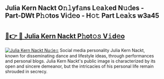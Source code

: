 ## Julia Kern Nackt O𝚗𝚕yf𝚊ns L𝚎a𝚔ed N𝚞𝚍es - Part-DWt P𝚑𝚘tos Vi𝚍𝚎o - H𝚘𝚝 Part L𝚎a𝚔s w3a45

# <h2><a href="http://kf30ud.oniu.top/?m=Julia+Kern+Nackt">🔗👉 🔴 Julia Kern Nackt P𝚑ot𝚘𝚜 V𝚒d𝚎o</a></h2>

[![Julia Kern Nackt Nu𝚍e𝚜](https://i.imgur.com/0qMVB7G.gif)](http://kf30ud.oniu.top/?m=Julia+Kern+Nackt)
Social media personality Julia Kern Nackt, known for disseminating dance and lifestyle ideas, through performances and personal blogs. Julia Kern Nackt's public image is characterized by its open and sincere demeanor, but the intricacies of his personal life remain shrouded in secrecy.  
